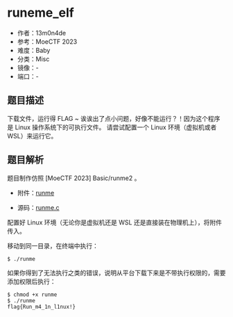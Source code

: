 # runeme_elf

- 作者：13m0n4de
- 参考：MoeCTF 2023
- 难度：Baby
- 分类：Misc
- 镜像：-
- 端口：-

## 题目描述

下载文件，运行得 FLAG ~
诶诶出了点小问题，好像不能运行？！因为这个程序是 Linux 操作系统下的可执行文件。
请尝试配置一个 Linux 环境（虚拟机或者 WSL）来运行它。

## 题目解析

题目制作仿照 \[MoeCTF 2023\] Basic/runme2 。

- 附件：[runme](attachments/runme)

- 源码：[runme.c](build/runme.c)

配置好 Linux 环境（无论你是虚拟机还是 WSL 还是直接装在物理机上），将附件传入。

移动到同一目录，在终端中执行：

```shell
$ ./runme
```

如果你得到了无法执行之类的错误，说明从平台下载下来是不带执行权限的，需要添加权限后执行：

```shell
$ chmod +x runme
$ ./runme
flag{Run_m4_1n_l1nux!}
```
